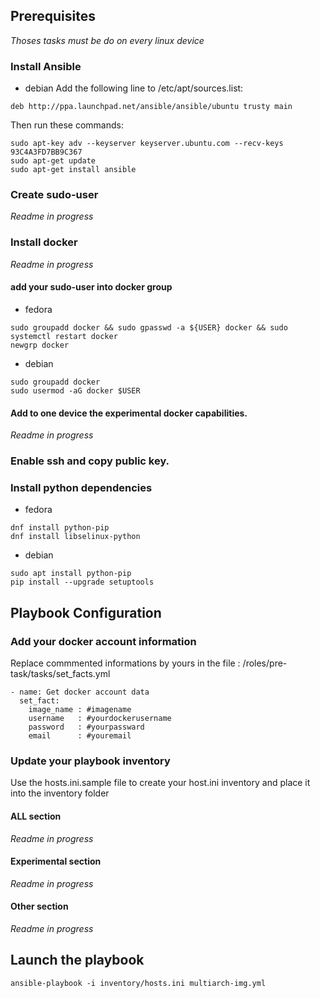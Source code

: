 ## Prerequisites
*Thoses tasks must be do on every linux device*

### Install Ansible
- debian
Add the following line to /etc/apt/sources.list:
```
deb http://ppa.launchpad.net/ansible/ansible/ubuntu trusty main
```

Then run these commands:
```
sudo apt-key adv --keyserver keyserver.ubuntu.com --recv-keys 93C4A3FD7BB9C367
sudo apt-get update
sudo apt-get install ansible
```
### Create sudo-user
*Readme in progress*
### Install docker
*Readme in progress*
#### add your sudo-user into docker group

- fedora
``` 
sudo groupadd docker && sudo gpasswd -a ${USER} docker && sudo systemctl restart docker
newgrp docker
```
- debian
```
sudo groupadd docker
sudo usermod -aG docker $USER
```
#### Add to one device the experimental docker capabilities.
*Readme in progress*

### Enable ssh and copy public key.
### Install python dependencies
- fedora
``` 
dnf install python-pip
dnf install libselinux-python
```
- debian
```
sudo apt install python-pip
pip install --upgrade setuptools
```

## Playbook Configuration
### Add your docker account information
Replace commmented informations by yours
in the file : /roles/pre-task/tasks/set_facts.yml

```
- name: Get docker account data
  set_fact:
    image_name : #imagename
    username   : #yourdockerusername
    password   : #yourpassward
    email      : #youremail
 ```   
### Update your playbook inventory
Use the hosts.ini.sample file to create your host.ini inventory
and place it into the inventory folder
#### ALL section
*Readme in progress*
#### Experimental section
*Readme in progress*
#### Other section
*Readme in progress*

## Launch the playbook
`ansible-playbook -i inventory/hosts.ini multiarch-img.yml`
